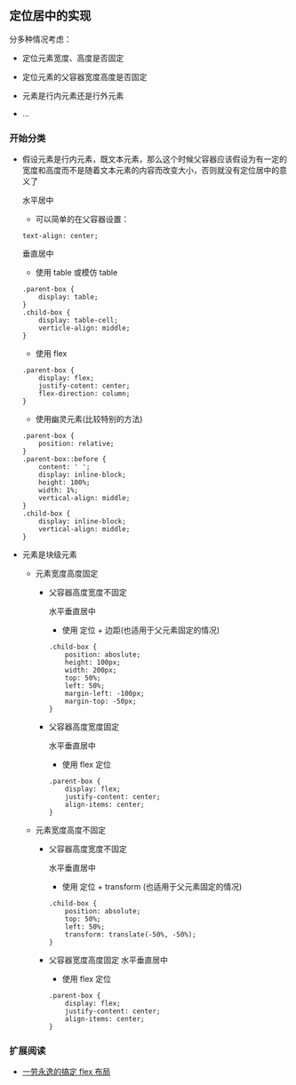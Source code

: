 ## 定位居中的实现
分多种情况考虑：

* 定位元素宽度、高度是否固定

* 定位元素的父容器宽度高度是否固定

* 元素是行内元素还是行外元素

* ...

### 开始分类

* 假设元素是行内元素，既文本元素，那么这个时候父容器应该假设为有一定的宽度和高度而不是随着文本元素的内容而改变大小，否则就没有定位居中的意义了

    水平居中
    * 可以简单的在父容器设置：
    
    ```
    text-align: center;
    ```
    垂直居中
    * 使用 table 或模仿 table
    ```
    .parent-box {
        display: table;
    }
    .child-box {
        display: table-cell;
        verticle-align: middle;
    }
    ```
    * 使用 flex
    ```
    .parent-box {
        display: flex;
        justify-cotent: center;
        flex-direction: column;
    }
    ```
    * 使用幽灵元素(比较特别的方法)
    ```
    .parent-box {
        position: relative;
    }
    .parent-box::before {
        content: ' ';
        display: inline-block;
        height: 100%;
        width: 1%;
        vertical-align: middle;
    }
    .child-box {
        display: inline-block;
        vertical-align: middle;
    }
    ```
    
* 元素是块级元素
    * 元素宽度高度固定
        * 父容器高度宽度不固定
            
            水平垂直居中
            
            * 使用 定位 + 边距(也适用于父元素固定的情况)
            ```
            .child-box {
                position: aboslute;
                height: 100px;
                width: 200px;
                top: 50%;
                left: 50%;
                margin-left: -100px;
                margin-top: -50px;
            }
            ```
        * 父容器高度宽度固定
            
            水平垂直居中
            * 使用 flex 定位
            ```
            .parent-box {
                display: flex;
                justify-content: center;
                align-items: center;
            }
            ```
            
    * 元素宽度高度不固定
    
        * 父容器高度宽度不固定
        
            水平垂直居中
            * 使用 定位 + transform (也适用于父元素固定的情况)
            ```
            .child-box {
                position: absolute;
                top: 50%;
                left: 50%;
                transform: translate(-50%, -50%);
            }
            ```
        * 父容器宽度高度固定
            水平垂直居中
            * 使用 flex 定位
            ```
            .parent-box {
                display: flex;
                justify-content: center;
                align-items: center;
            }
            ```

### 扩展阅读
* [一劳永逸的搞定 flex 布局](https://juejin.im/post/58e3a5a0a0bb9f0069fc16bb)